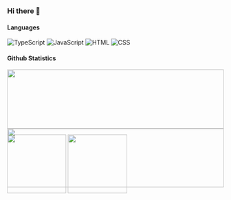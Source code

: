 ### Hi there 👋

<!--
**willowramirez/willowramirez** is a ✨ _special_ ✨ repository because its `README.md` (this file) appears on your GitHub profile.

Here are some ideas to get you started:

- 🔭 I’m currently working on ...
- 🌱 I’m currently learning ...
- 👯 I’m looking to collaborate on ...
- 🤔 I’m looking for help with ...
- 💬 Ask me about ...
- 📫 How to reach me: ...
- 😄 Pronouns: ...
- ⚡ Fun fact: ...
-->

#### Languages

![TypeScript](https://img.shields.io/badge/-TypeScript-fff?&logo=TypeScript&logoColor=007ACC)
![JavaScript](https://img.shields.io/badge/-JavaScript-fff?&logo=JavaScript&logoColor=ddc508)
![HTML](https://img.shields.io/badge/-HTML-fff?&logo=HTML5)
![CSS](https://img.shields.io/badge/-CSS-fff?&logo=CSS3&logoColor=blue)


#### Github Statistics

<div style="height: 137.3px;" >
  <a href="https://willowramirez.github.io/"><img style="height: 100%;" src="https://github-readme-stats.vercel.app/api?username=willowramirez&theme=radical" /></a>
  <a href="https://willowramirez.github.io/"><img style="height: 100%;" src="https://github-readme-stats.vercel.app/api/top-langs/?username=willowramirez&theme=radical" /></a>
</div>

<a href="https://willowramirez.github.io/"><img style="height: 137.3px;" src="https://github-readme-stats.vercel.app/api?username=willowramirez&theme=radical" /></a>
<a href="https://willowramirez.github.io/"><img style="height: 137.3px;" src="https://github-readme-stats.vercel.app/api/top-langs/?username=willowramirez&theme=radical" /></a>
